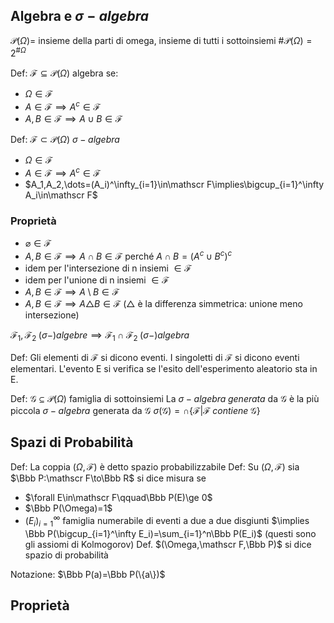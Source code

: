## Algebra e $\sigma-algebra$

$\mathcal P(\Omega)=$ insieme della parti di omega, insieme di tutti i sottoinsiemi
$\#\mathcal P(\Omega)=2^{\#\Omega}$

Def: $\mathscr F\subseteq \mathcal P(\Omega)$ algebra se:
- $\Omega\in \mathscr F$
- $A\in \mathscr F\implies A^c \in \mathscr F$
- $A,B \in\mathscr F\implies A\cup B\in\mathscr F$

Def: $\mathscr F \subset \mathcal P(\Omega)$ $\sigma-algebra$
- $\Omega\in \mathscr F$
- $A\in \mathscr F\implies A^c \in \mathscr F$
- $A_1,A_2,\dots=(A_i)^\infty_{i=1}\in\mathscr F\implies\bigcup_{i=1}^\infty A_i\in\mathscr F$

### Proprietà
- $\varnothing\in\mathscr F$
- $A,B\in\mathscr F\implies A\cap B\in \mathscr F$  perché $A\cap B=(A^c\cup B^c)^c$
- idem per l'intersezione di n insiemi $\in\mathscr F$
- idem per l'unione di n insiemi $\in\mathscr F$
- $A,B\in \mathscr F\implies A\setminus B\in\mathscr F$
- $A,B\in\mathscr F\implies A\triangle B\in\mathscr F$
($\triangle$ è la differenza simmetrica: unione meno intersezione)

$\mathscr F_1,\mathscr F_2\; (\sigma -)algebre\implies \mathscr F_1 \cap\mathscr F_2 \;(\sigma -)algebra$

Def: Gli elementi di $\mathscr F$ si dicono eventi. I singoletti di $\mathscr F$ si dicono eventi elementari.
L'evento E si verifica se l'esito dell'esperimento aleatorio sta in E.

Def: $\mathscr G\subseteq\mathcal P(\Omega)$ famiglia di sottoinsiemi
La $\sigma-algebra\;generata$ da $\mathscr G$ è la più piccola $\sigma-algebra$ generata da $\mathscr G$
$\sigma(\mathscr G)=\cap\{\mathscr F|\mathscr F \;contiene\; \mathscr G\}$

## Spazi di Probabilità
Def: La coppia $(\Omega,\mathscr F)$ è detto spazio probabilizzabile
Def: Su $(\Omega,\mathscr F)$ sia $\Bbb P:\mathscr F\to\Bbb R$ si dice misura se
- $\forall E\in\mathscr F\qquad\Bbb P(E)\ge 0$
- $\Bbb P(\Omega)=1$
- $(E_i)_{i=1}^\infty$ famiglia numerabile di eventi a due a due disgiunti $\implies \Bbb P(\bigcup_{i=1}^\infty E_i)=\sum_{i=1}^n\Bbb P(E_i)$
(questi sono gli assiomi di Kolmogorov)
Def. $(\Omega,\mathscr F,\Bbb P)$ si dice spazio di probabilità

Notazione: $\Bbb P(a)=\Bbb P(\{a\})$

## Proprietà
